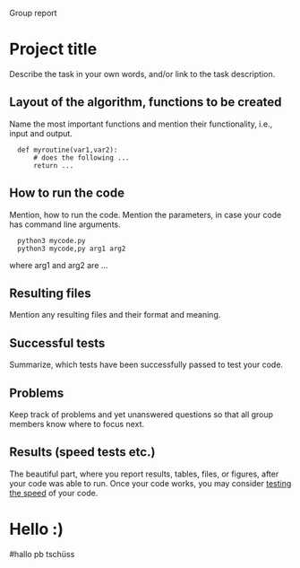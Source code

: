 Group report 

# Project title

Describe the task in your own words, and/or link to the task description. 

## Layout of the algorithm, functions to be created

Name the most important functions and mention their functionality, i.e., input and output.

      def myroutine(var1,var2):
          # does the following ...
          return ...

## How to run the code

Mention, how to run the code. Mention the parameters, in case your code has command line arguments. 

      python3 mycode.py
      python3 mycode,py arg1 arg2 

where arg1 and arg2 are ...

## Resulting files

Mention any resulting files and their format and meaning. 

## Successful tests

Summarize, which tests have been successfully passed to test your code. 

## Problems

Keep track of problems and yet unanswered questions so that all group members know where to focus next. 

## Results (speed tests etc.)

The beautiful part, where you report results, tables, files, or figures, after your code was able to run. Once your code works, you may consider [testing the speed](https://github.com/mkmat/ETH-Computational-Thinking-Labs#profiler) of your code. 

# Hello :)
#hallo pb
tschüss
